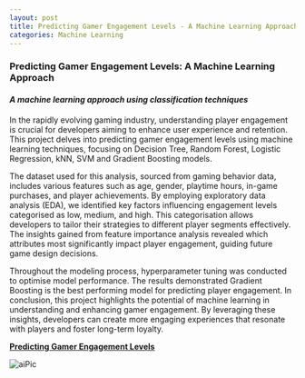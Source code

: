```yaml
---
layout: post
title: Predicting Gamer Engagement Levels - A Machine Learning Approach
categories: Machine Learning
---
```


### Predicting Gamer Engagement Levels: A Machine Learning Approach

#### *A machine learning approach using classification techniques*

In the rapidly evolving gaming industry, understanding player engagement is crucial for developers aiming to enhance user experience and retention. This project delves into predicting gamer engagement levels using machine learning techniques, focusing on Decision Tree, Random Forest, Logistic Regression, kNN, SVM and Gradient Boosting models.

The dataset used for this analysis, sourced from gaming behavior data, includes various features such as age, gender, playtime hours, in-game purchases, and player achievements. By employing exploratory data analysis (EDA), we identified key factors influencing engagement levels categorised as low, medium, and high. This categorisation allows developers to tailor their strategies to different player segments effectively. The insights gained from feature importance analysis revealed which attributes most significantly impact player engagement, guiding future game design decisions.

Throughout the modeling process, hyperparameter tuning was conducted to optimise model performance. The results demonstrated Gradient Boosting is the best performing model for predicting player engagement. In conclusion, this project highlights the potential of machine learning in understanding and enhancing gamer engagement. By leveraging these insights, developers can create more engaging experiences that resonate with players and foster long-term loyalty.

<a  style="font-weight:bold" href="https://kenyeokp.github.io/mystuff/5-Predicting%20Gamers%20Engagement%20Levels/">Predicting Gamer Engagement Levels</a>

![aiPic](https://github.com/user-attachments/assets/7f76b5b5-9f0a-40b3-bfaf-4a200855c9c3)

